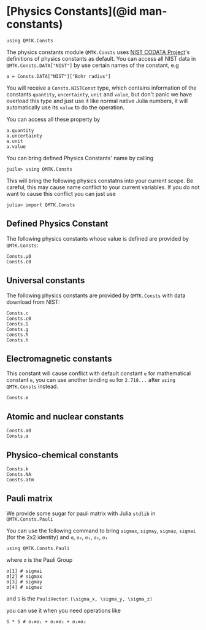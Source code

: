 # [Physics Constants](@id man-constants)

```@setup constants
using QMTK.Consts
```

The physics constants module `QMTK.Consts` uses
[NIST CODATA Project](https://physics.nist.gov/cuu/Constants/)'s definitions of physics constants as default. You can access all NIST data in `QMTK.Consts.DATA["NIST"]` by use certain names of the constant, e.g

```@repl constants
a = Consts.DATA["NIST"]["Bohr radius"]
```

You will receive a `Consts.NISTConst` type, which contains information of the constants `quantity`, `uncertainty`, `unit` and `value`, but don't panic we have overload this type and just use it like normal native Julia numbers, it will automatically use its `value` to do the operation.

You can access all these property by

```@repl constants
a.quantity
a.uncertainty
a.unit
a.value
```

You can bring defined Physics Constants' name by calling

```julia-repl
juila> using QMTK.Consts
```

This will bring the following physics constatns into your current scope. Be careful, this may cause name conflict to your current variables. If you do not want to cause this conflict you can just use

```julia-repl
julia> import QMTK.Consts
```

## Defined Physics Constant

The following physics constants whose value is defined are provided by `QMTK.Consts`:

```@docs
Consts.μ0
Consts.ε0
```

## Universal constants

The following physics constants are provided by `QMTK.Consts` with data download from NIST:

```@docs
Consts.c
Consts.c0
Consts.G
Consts.g
Consts.ħ
Consts.h
```

## Electromagnetic constants

This constant will cause conflict with default constant `e` for mathematical constant `e`, you can use another binding `eu` for `2.718...` after `using QMTK.Consts` instead.

```@docs
Consts.e
```

## Atomic and nuclear constants

```@docs
Consts.a0
Consts.α
```

## Physico-chemical constants

```@docs
Consts.k
Consts.NA
Consts.atm
```

## Pauli matrix

We provide some sugar for pauli matrix with Julia `stdlib` in `QMTK.Consts.Pauli`

You can use the following command to bring `sigmax`, `sigmay`, `sigmaz`, `sigmai` (for the 2x2 identity) and `σ`, `σ₀`, `σ₁`, `σ₂`, `σ₃`

```@setup pauli
using QMTK.Consts.Pauli
```

where `σ` is the Pauli Group

```@repl pauli
σ[1] # sigmai
σ[2] # sigmax
σ[3] # sigmay
σ[4] # sigmaz
```

and `S` is the `PauliVector`: ``(\sigma_x, \sigma_y, \sigma_z)``

you can use it when you need operations like

```@repl pauli
S * S # σ₁⊗σ₁ + σ₂⊗σ₂ + σ₃⊗σ₃
```
